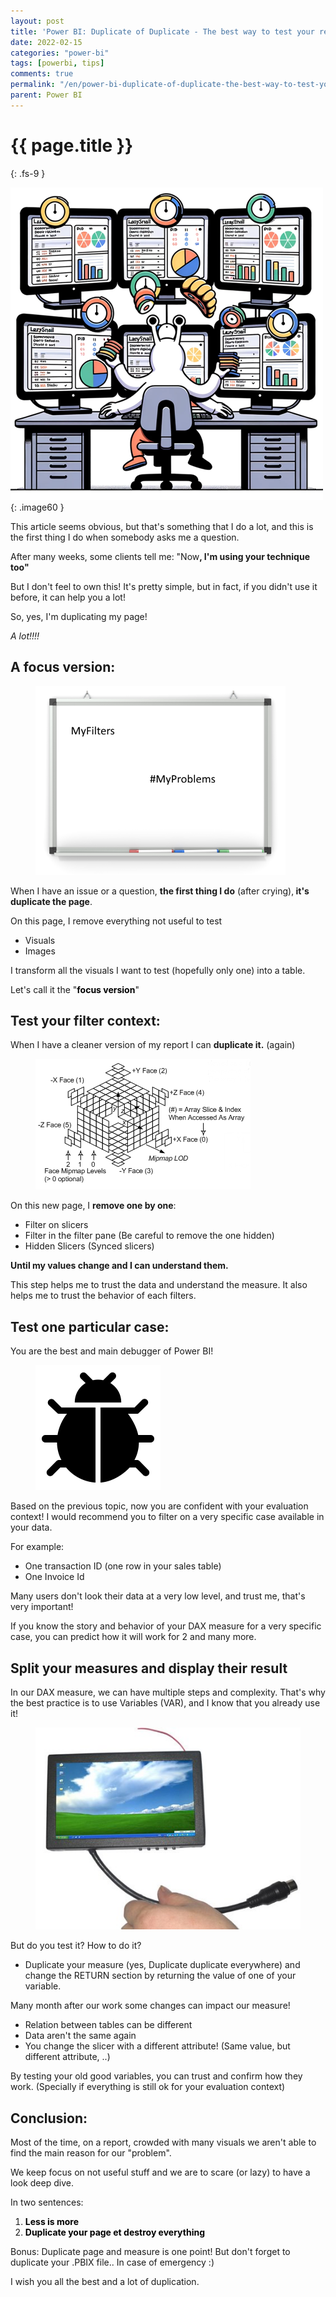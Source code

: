 ```yaml
---
layout: post
title: 'Power BI: Duplicate of Duplicate - The best way to test your reports and measures'
date: 2022-02-15
categories: "power-bi"
tags: [powerbi, tips]
comments: true
permalink: "/en/power-bi-duplicate-of-duplicate-the-best-way-to-test-your-reports-and-measures/"
parent: Power BI
---
```

# {{ page.title }}
{: .fs-9 }


![Alt text](<../../assets/2023/DuplicateOfDuplicate copy_500.png>){: .image60 }

<p>This article seems obvious, but that's something that I do a lot, and this is the first thing I do when somebody asks me a question.</p>
<p><!-- /wp:paragraph --></p>
<p><!-- wp:paragraph --></p>
<p>After many weeks, some clients tell me: "Now<strong>, I'm using your technique too"</strong></p>
<p><!-- /wp:paragraph --></p>
<p><!-- wp:paragraph --></p>
<p>But I don't feel to own this! It's pretty simple, but in fact, if you didn't use it before, it can help you a lot!</p>
<p><!-- /wp:paragraph --></p>
<p><!-- wp:pullquote --></p>

<p>So, yes, I'm duplicating my page!</p>
<p><cite>A lot!!!!</cite>

<h2 id="a-focus-version">A focus version:</h2>

<div class="wp-block-image">
<figure class="aligncenter size-full is-resized"><img src="/assets/2022/02/image-5.png" alt="" class="wp-image-5160" width="400" height="302" /></figure>
</div>
<p><!-- /wp:image --></p>
<p><!-- wp:paragraph --></p>
<p>When I have an issue or a question, <strong>the first thing I do</strong> (after crying),<strong> it's duplicate the page</strong>.</p>
<p><!-- /wp:paragraph --></p>
<p><!-- wp:paragraph --></p>
<p>On this page, I remove everything not useful to test</p>
<p><!-- /wp:paragraph --></p>
<p><!-- wp:list --></p>
<ul>
<li>Visuals</li>
<li>Images</li>
</ul>
<p><!-- /wp:list --></p>
<p><!-- wp:paragraph --></p>
<p>I transform all the visuals I want to test (hopefully only one) into a table.</p>
<p><!-- /wp:paragraph --></p>
<p><!-- wp:paragraph --></p>
<p>Let's call it the "<strong><mark style="background-color:rgba(0, 0, 0, 0)" class="has-inline-color has-vivid-green-cyan-color">focus version</mark></strong>"</p>
<p><!-- /wp:paragraph --></p>
<p><!-- wp:paragraph --></p>
<p><!-- /wp:paragraph --></p>
<p><!-- wp:paragraph --></p>
<p><!-- /wp:paragraph --></p>
<p><!-- wp:heading --></p>
<h2 id="test-your-filter-context">Test your filter context:</h2>
<p><!-- /wp:heading --></p>
<p><!-- wp:paragraph --></p>
<p>When I have a cleaner version of my report I can <strong>duplicate it.</strong> (again)</p>
<p><!-- /wp:paragraph --></p>
<p><!-- wp:image {"align":"center"} --></p>
<div class="wp-block-image">
<figure class="aligncenter"><img src="../../assets/2022/02/f6e80202aad027758143bbb97a6f856f.png" alt="Introduction To Textures in Direct3D 11 (Windows) | Data design, Texture,  Visualisation" /></figure>
</div>
<p><!-- /wp:image --></p>
<p><!-- wp:paragraph --></p>
<p>On this new page, I <strong>remove one by one</strong>:</p>
<p><!-- /wp:paragraph --></p>
<p><!-- wp:list --></p>
<ul>
<li>Filter on slicers</li>
<li>Filter in the filter pane (Be careful to remove the one hidden)</li>
<li>Hidden Slicers (Synced slicers)</li>
</ul>
<p><!-- /wp:list --></p>
<p><!-- wp:paragraph --></p>
<p><strong>Until my values change and I can understand them.</strong></p>
<p><!-- /wp:paragraph --></p>
<p><!-- wp:paragraph --></p>
<p>This step helps me to trust the data and understand the measure. It also helps me to trust the behavior of each filters.</p>
<p><!-- /wp:paragraph --></p>
<p><!-- wp:paragraph --></p>
<p><!-- /wp:paragraph --></p>
<p><!-- wp:paragraph --></p>
<p><!-- /wp:paragraph --></p>
<p><!-- wp:heading --></p>
<h2 id="test-one-particular-case">Test one particular case:</h2>
<p><!-- /wp:heading --></p>
<p><!-- wp:paragraph --></p>
<p>You are the best and main debugger of Power BI!</p>
<p><!-- /wp:paragraph --></p>
<p><!-- wp:image {"align":"center"} --></p>
<div class="wp-block-image">
<figure class="aligncenter"><img src="../../assets/2022/02/83827-200.png" alt="debug Icon - Download debug Icon 83827 | Noun Project" /></figure>
</div>
<p><!-- /wp:image --></p>
<p><!-- wp:paragraph --></p>
<p>Based on the previous topic, now you are confident with your evaluation context! I would recommend you to filter on a very specific case available in your data.</p>
<p><!-- /wp:paragraph --></p>
<p><!-- wp:paragraph --></p>
<p>For example:&nbsp;</p>
<p><!-- /wp:paragraph --></p>
<p><!-- wp:list --></p>
<ul>
<li>One transaction ID (one row in your sales table)</li>
<li>One Invoice Id</li>
</ul>
<p><!-- /wp:list --></p>
<p><!-- wp:paragraph --></p>
<p>Many users don't look their data at a very low level, and trust me, that's very important!</p>
<p><!-- /wp:paragraph --></p>
<p><!-- wp:paragraph --></p>
<p>If you know the story and behavior of your DAX measure for a very specific case, you can predict how it will work for 2 and many more.</p>
<p><!-- /wp:paragraph --></p>
<p><!-- wp:paragraph --></p>
<p><!-- /wp:paragraph --></p>
<p><!-- wp:paragraph --></p>
<p><!-- /wp:paragraph --></p>
<p><!-- wp:heading --></p>
<h2 id="split-your-measures-and-display-their-result">Split your measures and display their result</h2>
<p><!-- /wp:heading --></p>
<p><!-- wp:paragraph --></p>
<p>In our DAX measure, we can have multiple steps and complexity. That's why the best practice is to use Variables (VAR), and I know that you already use it!</p>
<p><!-- /wp:paragraph --></p>
<p><!-- wp:image {"align":"center"} --></p>
<div class="wp-block-image">
<figure class="aligncenter"><img src="../../assets/2022/02/Metal-Cover-VGA-Touch-Screen-Monitor-voor-Industri-le-PC-Mini-pc-monitor-MINI-itx.jpg" alt="Metal Cover VGA Touch Screen Monitor voor Industriële PC. Mini pc monitor  MINI itx Display|touch screen monitor|vga touch screentouch screen -  AliExpress" /></figure>
</div>
<p><!-- /wp:image --></p>
<p><!-- wp:paragraph --></p>
<p>But do you test it? How to do it?</p>
<p><!-- /wp:paragraph --></p>
<p><!-- wp:list --></p>
<ul>
<li>Duplicate your measure (yes, Duplicate duplicate everywhere) and change the RETURN section by returning the value of one of your variable.</li>
</ul>
<p><!-- /wp:list --></p>
<p><!-- wp:paragraph --></p>
<p>Many month after our work some changes can impact our measure!&nbsp;</p>
<p><!-- /wp:paragraph --></p>
<p><!-- wp:list --></p>
<ul>
<li>Relation between tables can be different</li>
<li>Data aren't the same again</li>
<li>You change the slicer with a different attribute! (Same value, but different attribute, ..)</li>
</ul>
<p><!-- /wp:list --></p>
<p><!-- wp:paragraph --></p>
<p>By testing your old good variables, you can trust and confirm how they work. (Specially if everything is still ok for your evaluation context)</p>
<p><!-- /wp:paragraph --></p>
<p><!-- wp:paragraph --></p>
<p><!-- /wp:paragraph --></p>
<p><!-- wp:paragraph --></p>
<p><!-- /wp:paragraph --></p>
<p><!-- wp:heading --></p>
<h2 id="conclusion">Conclusion:</h2>
<p><!-- /wp:heading --></p>
<p><!-- wp:paragraph --></p>
<p>Most of the time, on a report, crowded with many visuals we aren't able to find the main reason for our "problem".</p>
<p><!-- /wp:paragraph --></p>
<p><!-- wp:paragraph --></p>
<p>We keep focus on not useful stuff and we are to scare (or lazy) to have a look deep dive.</p>
<p><!-- /wp:paragraph --></p>
<p><!-- wp:paragraph --></p>
<p>In two sentences:</p>
<p><!-- /wp:paragraph --></p>
<p><!-- wp:list {"ordered":true} --></p>
<ol>
<li><mark style="background-color:rgba(0, 0, 0, 0)" class="has-inline-color has-vivid-green-cyan-color"><strong>Less is more</strong></mark></li>
<li><mark style="background-color:rgba(0, 0, 0, 0)" class="has-inline-color has-vivid-green-cyan-color"><strong>Duplicate your page et destroy everything</strong></mark></li>
</ol>
<p><!-- /wp:list --></p>
<p><!-- wp:paragraph --></p>
<p>Bonus: Duplicate page and measure is one point! But don't forget to duplicate your .PBIX file.. In case of emergency :)</p>
<p><!-- /wp:paragraph --></p>
<p><!-- wp:paragraph --></p>
<p>I wish you all the best and a lot of duplication.</p>
<p><!-- /wp:paragraph --></p>

